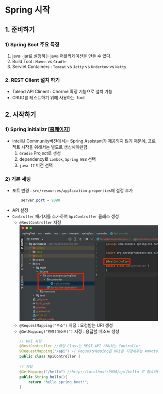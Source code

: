 # Spring 시작
## 1. 준비하기
### 1) Spring Boot 주요 특징
1. java -jar로 실행하는 java 어플리케이션을 만들 수 있다.
2. Build Tool : `Maven` vs `Gradle`
3. Servlet Containers : `Tomcat` vs `Jetty` vs `Undertow` vs `Netty`

### 2. REST Client 설치 하기
- Talend API Clinent :  Chorme 확장 기능으로 설치 가능
- CRUD를 테스트하기 위해 사용하는 Tool

## 2. 시작하기

### 1) Spring initializr [[홈페이지](https://start.spring.io)]
- IntelliJ Community버전에서는 Spring Assistant가 제공되지 않기 때문에, 프로젝트 시작을 위해서는 별도로 생성해야만함.
    1. `Gradie` Project로 생성
    2. dependency로 `Lombok`, `Spring WEB` 선택 
    3. `java 17` 버전 선택

### 2) 기본 세팅
- 포트 변경 : `src/resources/application.properties`에 설정 추가
    ```java
        server.port = 9090
    ```
- API 설정
- `Controller` 패키지를 추가하여 `ApiController` 클래스 생성
    - `@RestController` 지정
    ![](../rcs/1.png)
    - `@RequestMapping("주소")` 지정 : 요청받는 URI 생성
    - `@GetMapping("명령(매소드)")` 지정 : 응답할 메소드 생성
        ```java
        // URI 지정
        @RestController //해당 Class는 REST API 처리하는 Controller
        @RequestMapping("/api") // RequestMapping은 URI를 지정해주는 Annotation
        public class ApiController {

        // 응답
        @GetMapping("/hello") //http://localhost:9090/api/hello 로 접속하면 출력 가능!
        public String hello(){
            return "hello spring boot!";
        }
        ```
    
